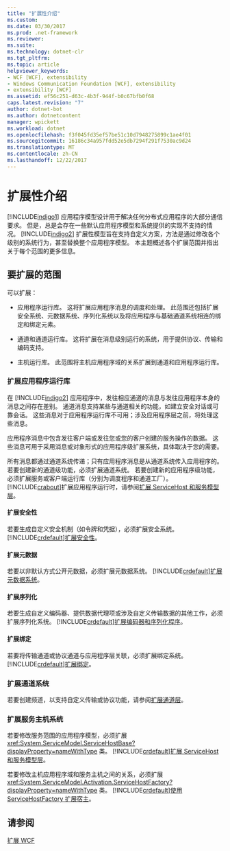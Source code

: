 ```yaml
---
title: "扩展性介绍"
ms.custom: 
ms.date: 03/30/2017
ms.prod: .net-framework
ms.reviewer: 
ms.suite: 
ms.technology: dotnet-clr
ms.tgt_pltfrm: 
ms.topic: article
helpviewer_keywords:
- WCF [WCF], extensibility
- Windows Communication Foundation [WCF], extensibility
- extensibility [WCF]
ms.assetid: ef56c251-d63c-4b3f-944f-b0c67bfb0f68
caps.latest.revision: "7"
author: dotnet-bot
ms.author: dotnetcontent
manager: wpickett
ms.workload: dotnet
ms.openlocfilehash: f3f045fd35ef57be51c10d7948275899c1ae4f01
ms.sourcegitcommit: 16186c34a957fdd52e5db7294f291f7530ac9d24
ms.translationtype: MT
ms.contentlocale: zh-CN
ms.lasthandoff: 12/22/2017
---
```

# <a name="introduction-to-extensibility"></a>扩展性介绍
[!INCLUDE[indigo1](../../../includes/indigo1-md.md)] 应用程序模型设计用于解决任何分布式应用程序的大部分通信要求。 但是，总是会存在一些默认应用程序模型和系统提供的实现不支持的情况。 [!INCLUDE[indigo2](../../../includes/indigo2-md.md)] 扩展性模型旨在支持自定义方案，方法是通过修改各个级别的系统行为，甚至替换整个应用程序模型。 本主题概述各个扩展范围并指出关于每个范围的更多信息。  
  
## <a name="areas-to-extend"></a>要扩展的范围  
 可以扩展：  
  
-   应用程序运行库。 这将扩展应用程序消息的调度和处理。 此范围还包括扩展安全系统、元数据系统、序列化系统以及将应用程序与基础通道系统相连的绑定和绑定元素。  
  
-   通道和通道运行库。 这将扩展在消息级别运行的系统，用于提供协议、传输和编码支持。  
  
-   主机运行库。 此范围将主机应用程序域的关系扩展到通道和应用程序运行库。  
  
### <a name="extending-the-application-runtime"></a>扩展应用程序运行库  
 在 [!INCLUDE[indigo2](../../../includes/indigo2-md.md)] 应用程序中，发往相应通道的消息与发往应用程序本身的消息之间存在差别。 通道消息支持某些与通道相关的功能，如建立安全对话或可靠会话。 这些消息对于应用程序运行库不可用；涉及应用程序层之前，将处理这些消息。  
  
 应用程序消息中包含发往客户端或发往您或您的客户创建的服务操作的数据。 这些消息可用于采用消息或对象形式的应用程序级扩展系统，具体取决于您的需要。  
  
 所有消息都通过通道系统传递；只有应用程序消息是从通道系统传入应用程序的。 若要创建新的通道级功能，必须扩展通道系统。 若要创建新的应用程序级功能，必须扩展服务或客户端运行库（分别为调度程序和通道工厂）。 [!INCLUDE[crabout](../../../includes/crabout-md.md)]扩展应用程序运行时，请参阅[扩展 ServiceHost 和服务模型层](../../../docs/framework/wcf/extending/extending-servicehost-and-the-service-model-layer.md)。  
  
#### <a name="extending-security"></a>扩展安全性  
 若要生成自定义安全机制（如令牌和凭据），必须扩展安全系统。 [!INCLUDE[crdefault](../../../includes/crdefault-md.md)][扩展安全性](../../../docs/framework/wcf/extending/extending-security.md)。  
  
#### <a name="extending-metadata"></a>扩展元数据  
 若要以非默认方式公开元数据，必须扩展元数据系统。 [!INCLUDE[crdefault](../../../includes/crdefault-md.md)][扩展元数据系统](../../../docs/framework/wcf/extending/extending-the-metadata-system.md)。  
  
#### <a name="extending-serialization"></a>扩展序列化  
 若要生成自定义编码器、提供数据代理项或涉及自定义传输数据的其他工作，必须扩展序列化系统。 [!INCLUDE[crdefault](../../../includes/crdefault-md.md)][扩展编码器和序列化程序](../../../docs/framework/wcf/extending/extending-encoders-and-serializers.md)。  
  
#### <a name="extending-bindings"></a>扩展绑定  
 若要将传输通道或协议通道与应用程序层关联，必须扩展绑定系统。 [!INCLUDE[crdefault](../../../includes/crdefault-md.md)][扩展绑定](../../../docs/framework/wcf/extending/extending-bindings.md)。  
  
### <a name="extending-the-channel-system"></a>扩展通道系统  
 若要创建频道，以支持自定义传输或协议功能，请参阅[扩展通道层](../../../docs/framework/wcf/extending/extending-the-channel-layer.md)。  
  
### <a name="extending-the-service-hosting-system"></a>扩展服务主机系统  
 若要修改服务范围的应用程序模型，必须扩展 <xref:System.ServiceModel.ServiceHostBase?displayProperty=nameWithType> 类。 [!INCLUDE[crdefault](../../../includes/crdefault-md.md)][扩展 ServiceHost 和服务模型层](../../../docs/framework/wcf/extending/extending-servicehost-and-the-service-model-layer.md)。  
  
 若要修改主机应用程序域和服务主机之间的关系，必须扩展 <xref:System.ServiceModel.Activation.ServiceHostFactory?displayProperty=nameWithType> 类。 [!INCLUDE[crdefault](../../../includes/crdefault-md.md)][使用 ServiceHostFactory 扩展宿主](../../../docs/framework/wcf/extending/extending-hosting-using-servicehostfactory.md)。  
  
## <a name="see-also"></a>请参阅  
 [扩展 WCF](../../../docs/framework/wcf/extending/extending-wcf.md)
